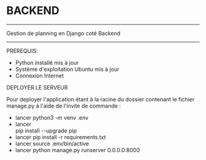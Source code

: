 
# BACKEND

-------------------------------------------------------
Gestion de planning en Django coté Backend
_______________________________________________________

PREREQUIS:

- Python installé mis à jour
- Système d'exploitation Ubuntu mis à jour
- Connexion Internet

DEPLOYER LE SERVEUR

Pour deployer l'application étant à la racine du dossier contenant le fichier manage.py à l'aide de l'invite de commande : 


- lancer 
         python3 -m venv .env 
- lancer  
         pip install --upgrade pip 
- lancer 
         pip install -r requirements.txt
- lancer 
         source .env/bin/active 
- lancer 
         python manage.py runserver 0.0.0.0:8000 


